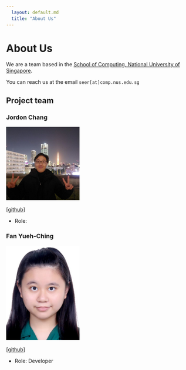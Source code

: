 ```yaml
---
  layout: default.md
  title: "About Us"
---
```


# About Us

We are a team based in the [School of Computing, National University of Singapore](http://www.comp.nus.edu.sg).

You can reach us at the email `seer[at]comp.nus.edu.sg`

## Project team


### Jordon Chang

<img src="images/jordon0802.png" width="200px">

[[github](https://github.com/jordon0802)]

* Role:

### Fan Yueh-Ching

<img src="images/e1093051.png" width="200px">

[[github](https://github.com/e1093051)]

* Role: Developer

